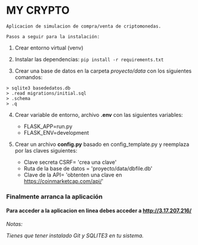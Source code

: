 # MY CRYPTO

    Aplicacion de simulacion de compra/venta de criptomonedas.

    Pasos a seguir para la instalación:

1. Crear entorno virtual (venv)

2. Instalar las dependencias:
    ```pip install -r requirements.txt```

3. Crear una base de datos en la carpeta *proyecto/data* con los siguientes comandos:

```
> sqlite3 basededatos.db
> .read migrations/initial.sql
> .schema
> .q
```

4. Crear variable de entorno, archivo **.env** con las siguientes variables:

    - FLASK_APP=run.py
    - FLASK_ENV=development

5. Crear un archivo **config.py** basado en config_template.py y reemplaza por las claves siguientes:

    - Clave secreta CSRF= 'crea una clave'
    - Ruta de la base de datos = 'proyecto/data/dbfile.db'
    - Clave de la API= 'obtenten una clave en https://coinmarketcap.com/api/'



### Finalmente arranca la aplicación


#### Para acceder a la aplicacion en linea debes acceder a http://3.17.207.216/


*Notas:*

*Tienes que tener instalado Git y SQLITE3 en tu sistema.*